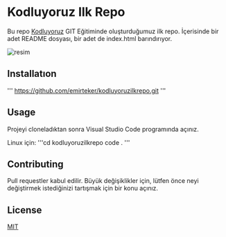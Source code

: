 # Kodluyoruz Ilk Repo

Bu repo [Kodluyoruz](https://www.kodluyoruz.org) GIT Eğitiminde oluşturduğumuz ilk repo. İçerisinde bir adet README dosyası, bir adet de index.html barındırıyor.

![resim](https://1drv.ms/u/s!AkJktcIcKvaFo1sK7VTBL_orL7Vf?e=QDV5bE)

## Installatıon

''' https://github.com/emirteker/kodluyoruzilkrepo.git
'''

## Usage

Projeyi cloneladıktan sonra Visual Studio Code programında açınız.

Linux için:
'''cd kodluyoruzilkrepo
code .
'''

## Contributing

Pull requestler kabul edilir. Büyük değişiklikler için, lütfen önce neyi değiştirmek istediğinizi tartışmak için bir konu açınız.

## License

[MIT](https://choosealicense.com/licenses/mit/)
